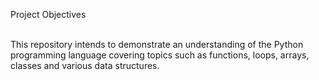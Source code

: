Project Objectives<br><br>

This repository intends to demonstrate an understanding of the Python programming language covering topics such as functions, loops, arrays, classes and various data structures.
